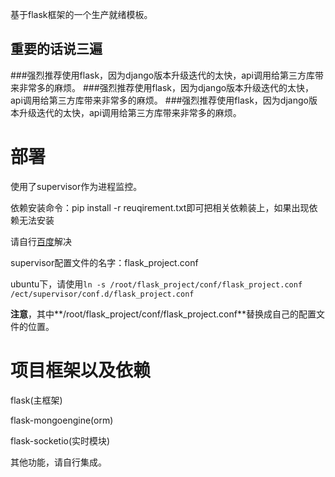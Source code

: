 基于flask框架的一个生产就绪模板。



## 重要的话说三遍

###强烈推荐使用flask，因为django版本升级迭代的太快，api调用给第三方库带来非常多的麻烦。
###强烈推荐使用flask，因为django版本升级迭代的太快，api调用给第三方库带来非常多的麻烦。
###强烈推荐使用flask，因为django版本升级迭代的太快，api调用给第三方库带来非常多的麻烦。





# 部署
使用了supervisor作为进程监控。



依赖安装命令：pip install -r reuqirement.txt即可把相关依赖装上，如果出现依赖无法安装



请自行[百度](www.baidu.com)解决



supervisor配置文件的名字：flask_project.conf



ubuntu下，请使用```ln -s /root/flask_project/conf/flask_project.conf /ect/supervisor/conf.d/flask_project.conf``` 



**注意**，其中**/root/flask_project/conf/flask_project.conf**替换成自己的配置文件的位置。



# 项目框架以及依赖



flask(主框架)

flask-mongoengine(orm)

flask-socketio(实时模块)



其他功能，请自行集成。